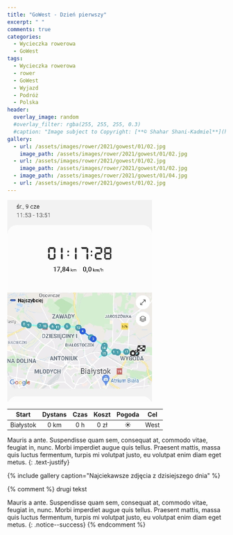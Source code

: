 ```yaml
---
title: "GoWest - Dzień pierwszy"
excerpt: " "
comments: true
categories:
  - Wycieczka rowerowa
  - GoWest
tags:
  - Wycieczka rowerowa
  - rower
  - GoWest
  - Wyjazd
  - Podróż
  - Polska
header:
  overlay_image: random
  #overlay_filter: rgba(255, 255, 255, 0.3)
  #caption: "Image subject to Copyright: [**© Shahar Shani-Kadmiel**](https://shaharkadmiel.github.io)"
gallery:
  - url: /assets/images/rower/2021/gowest/01/02.jpg
    image_path: /assets/images/rower/2021/gowest/01/02.jpg        
  - url: /assets/images/rower/2021/gowest/01/02.jpg
    image_path: /assets/images/rower/2021/gowest/01/02.jpg        
  - image_path: /assets/images/rower/2021/gowest/01/04.jpg    
  - url: /assets/images/rower/2021/gowest/01/02.jpg
---
```


![mapka](/assets/images/rower/2021/gowest/01/mapka.jpg)

|Start|Dystans|Czas|Koszt|Pogoda|Cel|
|:---:|:---:|:---:|:---:|:---:|:---:|
|Białystok|0 km|0 h|0 zł|☀️|West| 

Mauris a ante. Suspendisse quam sem, consequat at, commodo vitae, feugiat in, nunc. Morbi imperdiet augue quis tellus. Praesent mattis, massa quis luctus fermentum, turpis mi volutpat justo, eu volutpat enim diam eget metus.
{: .text-justify}


{% include gallery caption="Najciekawsze zdjęcia z dzisiejszego dnia" %} 


<!-- jeden tekst-->
{% comment %} 
drugi tekst



Mauris a ante. Suspendisse quam sem, consequat at, commodo vitae, feugiat in, nunc. Morbi imperdiet augue quis tellus. Praesent mattis, massa quis luctus fermentum, turpis mi volutpat justo, eu volutpat enim diam eget metus.
{: .notice--success}
{% endcomment %}

